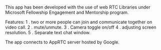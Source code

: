 This app has been developed with the use of web RTC Libraries under Microsoft Fellowship Engagement and Mentorship program.

Features:
1 . two or more people can join and communicate together on video call. 
2 . mute/unmute. 
3 . Camera toggle on/off
4 . adjusting screen resolution.
5 . Separate text chat window. 


The app connects to AppRTC server hosted by Google. 

